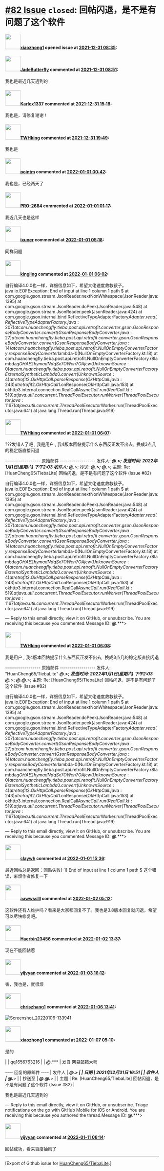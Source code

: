 # [\#82 Issue](https://github.com/HuanCheng65/TiebaLite/issues/82) `closed`: 回帖闪退，是不是有问题了这个软件

#### <img src="https://avatars.githubusercontent.com/u/96906753?v=4" width="50">[xiaozhong1](https://github.com/xiaozhong1) opened issue at [2021-12-31 08:35](https://github.com/HuanCheng65/TiebaLite/issues/82):



#### <img src="https://avatars.githubusercontent.com/u/50535821?v=4" width="50">[JadeButterfly](https://github.com/JadeButterfly) commented at [2021-12-31 08:51](https://github.com/HuanCheng65/TiebaLite/issues/82#issuecomment-1003312315):

我也是最近几天遇到的

#### <img src="https://avatars.githubusercontent.com/u/79114509?v=4" width="50">[Karlex1337](https://github.com/Karlex1337) commented at [2021-12-31 15:18](https://github.com/HuanCheng65/TiebaLite/issues/82#issuecomment-1003399405):

我也是，请修复谢谢！

#### <img src="https://avatars.githubusercontent.com/u/54798854?u=72ef3a4d548d4ab7c751c129b2edb265b8f70d6d&v=4" width="50">[TWHking](https://github.com/TWHking) commented at [2021-12-31 19:49](https://github.com/HuanCheng65/TiebaLite/issues/82#issuecomment-1003442318):

我也是

#### <img src="https://avatars.githubusercontent.com/u/49180699?u=ba4bc2bde6804fa479d05c143e366450dda2f17a&v=4" width="50">[pointm](https://github.com/pointm) commented at [2022-01-01 00:42](https://github.com/HuanCheng65/TiebaLite/issues/82#issuecomment-1003475013):

我也是，已经两天了

#### <img src="https://avatars.githubusercontent.com/u/54608551?u=545ebb6a983e0f372596d915b5d9e3b19a84b2b8&v=4" width="50">[PRO-2684](https://github.com/PRO-2684) commented at [2022-01-01 01:17](https://github.com/HuanCheng65/TiebaLite/issues/82#issuecomment-1003480114):

我近几天也是这样

#### <img src="https://avatars.githubusercontent.com/u/20920745?u=ed011d035484d726dc460e35d4304fa7fa875b08&v=4" width="50">[ixuner](https://github.com/ixuner) commented at [2022-01-01 05:18](https://github.com/HuanCheng65/TiebaLite/issues/82#issuecomment-1003508284):

同样问题

#### <img src="https://avatars.githubusercontent.com/u/1858676?v=4" width="50">[kingling](https://github.com/kingling) commented at [2022-01-01 06:02](https://github.com/HuanCheng65/TiebaLite/issues/82#issuecomment-1003511581):

自行编译4.0.0也一样，详细信息如下，希望大佬速度救救孩子。
java.io.EOFException: End of input at line 1 column 1 path $
	at com.google.gson.stream.JsonReader.nextNonWhitespace(JsonReader.java:1395)
	at com.google.gson.stream.JsonReader.doPeek(JsonReader.java:548)
	at com.google.gson.stream.JsonReader.peek(JsonReader.java:424)
	at com.google.gson.internal.bind.ReflectiveTypeAdapterFactory$Adapter.read(ReflectiveTypeAdapterFactory.java:207)
	at com.huanchengfly.tieba.post.api.retrofit.converter.gson.GsonResponseBodyConverter.convert(GsonResponseBodyConverter.java:27)
	at com.huanchengfly.tieba.post.api.retrofit.converter.gson.GsonResponseBodyConverter.convert(GsonResponseBodyConverter.java:14)
	at com.huanchengfly.tieba.post.api.retrofit.NullOnEmptyConverterFactory.responseBodyConverter$lambda-0(NullOnEmptyConverterFactory.kt:18)
	at com.huanchengfly.tieba.post.api.retrofit.NullOnEmptyConverterFactory.$r8$lambda$gOHAE2hymadNdqSx7OWcn7OAjcw(Unknown Source:0)
	at com.huanchengfly.tieba.post.api.retrofit.NullOnEmptyConverterFactory$$ExternalSyntheticLambda0.convert(Unknown Source:4)
	at retrofit2.OkHttpCall.parseResponse(OkHttpCall.java:243)
	at retrofit2.OkHttpCall$1.onResponse(OkHttpCall.java:153)
	at okhttp3.internal.connection.RealCall$AsyncCall.run(RealCall.kt:519)
	at java.util.concurrent.ThreadPoolExecutor.runWorker(ThreadPoolExecutor.java:1167)
	at java.util.concurrent.ThreadPoolExecutor$Worker.run(ThreadPoolExecutor.java:641)
	at java.lang.Thread.run(Thread.java:919)

#### <img src="https://avatars.githubusercontent.com/u/54798854?u=72ef3a4d548d4ab7c751c129b2edb265b8f70d6d&v=4" width="50">[TWHking](https://github.com/TWHking) commented at [2022-01-01 06:07](https://github.com/HuanCheng65/TiebaLite/issues/82#issuecomment-1003512213):

???发错人了吧 , 我是用户 , 我4版本回帖提示什么东西反正发不出去,&nbsp; 换成3点几的稳定版直接闪退




------------------&nbsp;原始邮件&nbsp;------------------
发件人: ***@***.***&gt;; 
发送时间: 2022年1月1日(星期六) 下午2:03
收件人: ***@***.***&gt;; 
抄送: ***@***.***&gt;; ***@***.***&gt;; 
主题: Re: [HuanCheng65/TiebaLite] 回帖闪退，是不是有问题了这个软件 (Issue #82)





 
自行编译4.0.0也一样，详细信息如下，希望大佬速度救救孩子。
 java.io.EOFException: End of input at line 1 column 1 path $
 at com.google.gson.stream.JsonReader.nextNonWhitespace(JsonReader.java:1395)
 at com.google.gson.stream.JsonReader.doPeek(JsonReader.java:548)
 at com.google.gson.stream.JsonReader.peek(JsonReader.java:424)
 at com.google.gson.internal.bind.ReflectiveTypeAdapterFactory$Adapter.read(ReflectiveTypeAdapterFactory.java:207)
 at com.huanchengfly.tieba.post.api.retrofit.converter.gson.GsonResponseBodyConverter.convert(GsonResponseBodyConverter.java:27)
 at com.huanchengfly.tieba.post.api.retrofit.converter.gson.GsonResponseBodyConverter.convert(GsonResponseBodyConverter.java:14)
 at com.huanchengfly.tieba.post.api.retrofit.NullOnEmptyConverterFactory.responseBodyConverter$lambda-0(NullOnEmptyConverterFactory.kt:18)
 at com.huanchengfly.tieba.post.api.retrofit.NullOnEmptyConverterFactory.$r8$lambda$gOHAE2hymadNdqSx7OWcn7OAjcw(Unknown Source:0)
 at com.huanchengfly.tieba.post.api.retrofit.NullOnEmptyConverterFactory$$ExternalSyntheticLambda0.convert(Unknown Source:4)
 at retrofit2.OkHttpCall.parseResponse(OkHttpCall.java:243)
 at retrofit2.OkHttpCall$1.onResponse(OkHttpCall.java:153)
 at okhttp3.internal.connection.RealCall$AsyncCall.run(RealCall.kt:519)
 at java.util.concurrent.ThreadPoolExecutor.runWorker(ThreadPoolExecutor.java:1167)
 at java.util.concurrent.ThreadPoolExecutor$Worker.run(ThreadPoolExecutor.java:641)
 at java.lang.Thread.run(Thread.java:919)
 
&mdash;
Reply to this email directly, view it on GitHub, or unsubscribe.
You are receiving this because you commented.Message ID: ***@***.***&gt;

#### <img src="https://avatars.githubusercontent.com/u/54798854?u=72ef3a4d548d4ab7c751c129b2edb265b8f70d6d&v=4" width="50">[TWHking](https://github.com/TWHking) commented at [2022-01-01 06:08](https://github.com/HuanCheng65/TiebaLite/issues/82#issuecomment-1003512323):

我是用户 , 我4版本回帖提示什么东西反正发不出去,&nbsp; 换成3点几的稳定版直接闪退




------------------&nbsp;原始邮件&nbsp;------------------
发件人:                                                                                                                        "HuanCheng65/TiebaLite"                                                                                    ***@***.***&gt;;
发送时间:&nbsp;2022年1月1日(星期六) 下午2:03
***@***.***&gt;;
***@***.******@***.***&gt;;
主题:&nbsp;Re: [HuanCheng65/TiebaLite] 回帖闪退，是不是有问题了这个软件 (Issue #82)





 
自行编译4.0.0也一样，详细信息如下，希望大佬速度救救孩子。
 java.io.EOFException: End of input at line 1 column 1 path $
 at com.google.gson.stream.JsonReader.nextNonWhitespace(JsonReader.java:1395)
 at com.google.gson.stream.JsonReader.doPeek(JsonReader.java:548)
 at com.google.gson.stream.JsonReader.peek(JsonReader.java:424)
 at com.google.gson.internal.bind.ReflectiveTypeAdapterFactory$Adapter.read(ReflectiveTypeAdapterFactory.java:207)
 at com.huanchengfly.tieba.post.api.retrofit.converter.gson.GsonResponseBodyConverter.convert(GsonResponseBodyConverter.java:27)
 at com.huanchengfly.tieba.post.api.retrofit.converter.gson.GsonResponseBodyConverter.convert(GsonResponseBodyConverter.java:14)
 at com.huanchengfly.tieba.post.api.retrofit.NullOnEmptyConverterFactory.responseBodyConverter$lambda-0(NullOnEmptyConverterFactory.kt:18)
 at com.huanchengfly.tieba.post.api.retrofit.NullOnEmptyConverterFactory.$r8$lambda$gOHAE2hymadNdqSx7OWcn7OAjcw(Unknown Source:0)
 at com.huanchengfly.tieba.post.api.retrofit.NullOnEmptyConverterFactory$$ExternalSyntheticLambda0.convert(Unknown Source:4)
 at retrofit2.OkHttpCall.parseResponse(OkHttpCall.java:243)
 at retrofit2.OkHttpCall$1.onResponse(OkHttpCall.java:153)
 at okhttp3.internal.connection.RealCall$AsyncCall.run(RealCall.kt:519)
 at java.util.concurrent.ThreadPoolExecutor.runWorker(ThreadPoolExecutor.java:1167)
 at java.util.concurrent.ThreadPoolExecutor$Worker.run(ThreadPoolExecutor.java:641)
 at java.lang.Thread.run(Thread.java:919)
 
—
Reply to this email directly, view it on GitHub, or unsubscribe.
You are receiving this because you commented.Message ID: ***@***.***&gt;

#### <img src="https://avatars.githubusercontent.com/u/76162119?u=565042179ce1a8fcb199ee23a6c0042a88d48fbf&v=4" width="50">[claywh](https://github.com/claywh) commented at [2022-01-01 15:36](https://github.com/HuanCheng65/TiebaLite/issues/82#issuecomment-1003574892):

最近回帖总是返回：回贴失败(-1) End of input at line 1 column 1 path $ 这个错误，麻烦作者修复一下

#### <img src="https://avatars.githubusercontent.com/u/16276853?u=75d443834238be972ad5851d29f284408bc6b073&v=4" width="50">[aawwsslll](https://github.com/aawwsslll) commented at [2022-01-02 05:12](https://github.com/HuanCheng65/TiebaLite/issues/82#issuecomment-1003665392):

这软件还有人维护吗？看来是大家都回复不了。我也是3.8版本回复就闪退，希望可以尽快修复吧。

#### <img src="https://avatars.githubusercontent.com/u/60066765?v=4" width="50">[Haerbin23456](https://github.com/Haerbin23456) commented at [2022-01-02 13:37](https://github.com/HuanCheng65/TiebaLite/issues/82#issuecomment-1003717529):

现在不能回帖惹

#### <img src="https://avatars.githubusercontent.com/u/26464992?u=11bf44599b83b23ba560d6d18c75cea4f018735f&v=4" width="50">[yijvyan](https://github.com/yijvyan) commented at [2022-01-03 16:12](https://github.com/HuanCheng65/TiebaLite/issues/82#issuecomment-1004197307):

害，我也是，就很烦

#### <img src="https://avatars.githubusercontent.com/u/75191238?u=a525ee65d48095b1a9bbb1b8fc1dbea0297fa8a8&v=4" width="50">[chriszhang1](https://github.com/chriszhang1) commented at [2022-01-06 13:41](https://github.com/HuanCheng65/TiebaLite/issues/82#issuecomment-1006600972):

![Screenshot_20220106-133941](https://user-images.githubusercontent.com/75191238/148391698-d3b90b97-ef1f-492e-86c0-81df31ecbae1.jpg)

#### <img src="https://avatars.githubusercontent.com/u/96906753?v=4" width="50">[xiaozhong1](https://github.com/xiaozhong1) commented at [2022-01-07 05:10](https://github.com/HuanCheng65/TiebaLite/issues/82#issuecomment-1007145373):

是的



| |
qq1656763216
|
|
***@***.***
|
发自 网易邮箱大师




---- 回复的原邮件 ----
| 发件人 | ***@***.***> |
| 日期 | 2021年12月31日 16:51 |
| 收件人 | ***@***.***> |
| 抄送至 | ***@***.******@***.***> |
| 主题 | Re: [HuanCheng65/TiebaLite] 回帖闪退，是不是有问题了这个软件 (Issue #82) |

我也是最近几天遇到的

—
Reply to this email directly, view it on GitHub, or unsubscribe.
Triage notifications on the go with GitHub Mobile for iOS or Android.
You are receiving this because you authored the thread.Message ID: ***@***.***>

#### <img src="https://avatars.githubusercontent.com/u/26464992?u=11bf44599b83b23ba560d6d18c75cea4f018735f&v=4" width="50">[yijvyan](https://github.com/yijvyan) commented at [2022-01-11 08:14](https://github.com/HuanCheng65/TiebaLite/issues/82#issuecomment-1009697011):

回帖成功，看来百度抽风了


-------------------------------------------------------------------------------



[Export of Github issue for [HuanCheng65/TiebaLite](https://github.com/HuanCheng65/TiebaLite).]
